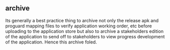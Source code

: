 archive
---

Its generally a best practice thing to archive not only the release apk and
proguard mapping files to verify application working order, etc before uploading
to the application store but also to archive a stakeholders edition of the
application to send off to stakeholders to view progress development of
the application. Hence this archive foled.